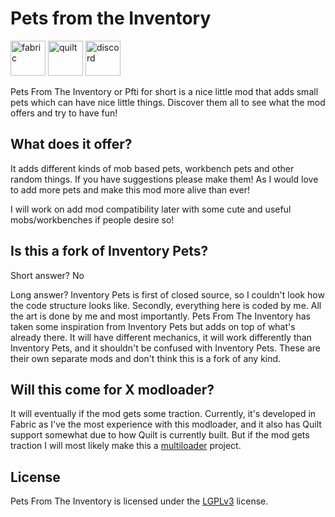 # Pets from the Inventory

<a href="https://fabricmc.net/"><img alt="fabric" height="56" src="https://cdn.jsdelivr.net/npm/@intergrav/devins-badges@2/assets/cozy/supported/fabric_64h.png"></a>
<a href="https://quiltmc.org"><img alt="quilt" height="56" src="https://cdn.jsdelivr.net/npm/@intergrav/devins-badges@2/assets/cozy/supported/quilt_64h.png"></a>
<a href="https://discord.gg/E4NypRM8NG "><img alt="discord" height="56" src="https://cdn.jsdelivr.net/npm/@intergrav/devins-badges@2/assets/cozy/social/discord-plural_64h.png"></a>

Pets From The Inventory or Pfti for short is a nice little mod that adds small pets which can have nice little things.
Discover them all to see what the mod offers and try to have fun!

## What does it offer?

It adds different kinds of mob based pets, workbench pets and other random things. If you have suggestions please make them! As I would love to add more pets and make this mod more alive than ever!

I will work on add mod compatibility later with some cute and useful mobs/workbenches if people desire so!

## Is this a fork of Inventory Pets?

Short answer? No

Long answer? Inventory Pets is first of closed source, so I couldn't look how the code structure looks like. 
Secondly, everything here is coded by me. All the art is done by me and most importantly. Pets From The Inventory has taken some inspiration from Inventory Pets but adds on top of what's already there. 
It will have different mechanics, it will work differently than Inventory Pets, and it shouldn't be confused with Inventory Pets. These are their own separate mods and don't think this is a fork of any kind.

## Will this come for X modloader?

It will eventually if the mod gets some traction. Currently, it's developed in Fabric as I've the most experience with this modloader, and it also has Quilt support somewhat due to how Quilt is currently built. But if the mod gets traction I will most likely make this a [multiloader](https://github.com/jaredlll08/MultiLoader-Template) project.

## License

Pets From The Inventory is licensed under the [LGPLv3](./LICENSE) license.